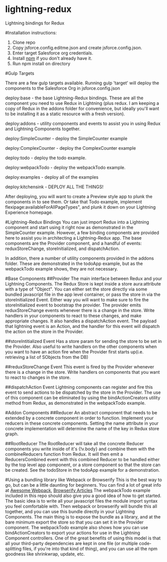 
# lightning-redux
Lightning bindings for Redux

#Installation instructions:

1. Clone repo
2. Copy jsforce.config.editme.json and create jsforce.config.json.
3. Enter target Salesforce org credentials.
4. Install [npm](https://www.npmjs.com/) if you don't already have it.
5. Run npm install on directory

#Gulp Targets

There are a few gulp targets available. Running gulp 'target' will deploy the components to the Salesforce Org in jsforce.config.json

deploy:base - the base Lightning-Redux bindings. These are all the component you need to use Redux in Lightning (plus redux.
I am keeping a copy of Redux in the addons folder for convenience, but ideally you'll want to be installing
it as a static resource with a fresh version). 

deploy:addons - utility components and events to assist you in using Redux and Lightning Components together.

deploy:SimpleCounter - deploy the SimpleCounter example

deploy:ComplexCounter - deploy the ComplexCounter example

deploy:todo - deploy the todo example.
        
deploy:webpackTodo - deploy the webpackTodo example.

deploy:examples - deploy all of the examples

deploy:kitchensink - DEPLOY ALL THE THINGS!

After deploying, you will want to create a Preview style app to plunk the components in to see them. 
Or take that Todo example, implement flexipage:availableForAllPageTypes", and plunk it down on your Lightning Experience homepage. 

#Lightning-Redux Bindings
You can just import Redux into a Lightning component and start using it right now as demonstrated in the SimpleCounter example. 
However, a few binding components are provided here to assist you in architecting a Lightning-Redux app. 
The base components are the Provider component, and a handful of events: reduxStoreChange, storeInitialized, and dispatchAction.

In addition, there a number of utility components provided in the addons folder. These are demonstrated in the todoApp example, but as the webpackTodo example shows, they are not necessary.

#Base Components
##Provider
The main interface between Redux and your Lightning Components. The Redux Store is kept inside a store aura:attribute with a type of "Object".
You can either set the store directly via some bundled javascript file in the app level container, or pass the store in via the storeInitialized Event.
Either way you will want to make sure to fire the storeInitialized event to bootstrap the provider.
The provider emits reduxStoreChange events whenever there is a change in the store. Write handlers in your components to react to these changes, and make appropriate changes.
It also handles a dispatchAction event. The payload that lightning event is an Action, and the handler for this event will dispatch the action on the store in the Provider.

##storeIntitialized Event
Has a store param for sending the store to be set in the Provider. 
Also useful to write handlers on the other components when you want to have an action fire when the Provider first starts up(i.e. retrieving a list of SObjects from the DB)

##reduxStoreChange Event
This event is fired by the Provider whenever there is a change in the store. Write handlers on components that you want to react to changes in the store.

##dispatchAction Event
Lightning components can register and fire this event to send actions to be dispatched by the store in the Provider. 
The use of this component can be eliminated by using the bindActionCreators utility method from Redux, as demonstrated in the webpackTodo example.

#Addon Components
##Reducer
An abstract component that needs to be extended by a concrete component in order to function. Implement your reducers in these concrete components. 
Setting the name attribute in your concrete implementation will determine the name of the key in Redux store graph.

##RootReducer
The RootReducer will take all the concrete Reducer components you write inside of it's {!v.body} and combine them with the combineReducers function from Redux.
It will then emit a ReducersCombined event with this combined Reducer to be handled either by the top level app component, or a store component so that the store can be created.
See the todoStore in the todoApp example for a demonstration.

#Using a bundling library like Webpack or Browserify
This is the best way to go, but can be a little daunting for beginners. 
You can find a lot of great info at [Awesome Webpack](https://github.com/d3viant0ne/awesome-webpack), [Browserify Articles](http://browserify.org/articles.html)
The webpackTodo example included in this repo should also give you a good idea of how to get started. The basic idea is to write all your javascript files the module import syntax you feel comfortable with.
Then webpack or browserify will bundle this all together, and you can use this bundle directly in your Lightning Components. 
The main thing is to expose the bundle as a library, and at the bare minimum export the store so that you can set it in the Provider component. 
The webpackTodo example also shows how you can use bindActionCreators to export your actions for use in the Lightning Component controllers.
One of the great benefits of using this model is that all your third-party dependencies are kept in one file (or multiple code-splitting files, if you're into that kind of thing), and you can use all the npm goodness like shrinkwrap, update, etc. 
